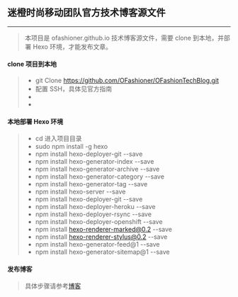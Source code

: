 

## 迷橙时尚移动团队官方技术博客源文件

---

> 本项目是 ofashioner.github.io 技术博客源文件，需要 clone 到本地，并部署 Hexo 环境，才能发布文章。

#### clone 项目到本地

> * git Clone https://github.com/OFashioner/OFashionTechBlog.git
> * 配置 SSH，具体见官方指南
> *
> *
> 

#### 本地部署 Hexo 环境

> *  cd 进入项目目录
> * sudo npm install -g hexo
> * npm install hexo-deployer-git --save
> * npm install hexo-generator-index --save
> * npm install hexo-generator-archive --save
> * npm install hexo-generator-category --save
> * npm install hexo-generator-tag --save
> * npm install hexo-server --save
> * npm install hexo-deployer-git --save
> * npm install hexo-deployer-heroku --save
> * npm install hexo-deployer-rsync --save
> * npm install hexo-deployer-openshift --save
> * npm install hexo-renderer-marked@0.2 --save
> * npm install hexo-renderer-stylus@0.2 --save
> * npm install hexo-generator-feed@1 --save
> * npm install hexo-generator-sitemap@1 --save
> 

#### 发布博客

>  具体步骤请参考[博客](https://ofashioner.github.io/2017/03/27/hello-world/)